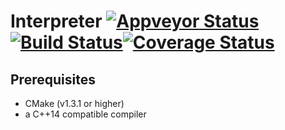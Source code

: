 # Interpreter [![Appveyor Status](https://ci.appveyor.com/api/projects/status/github/MrModder/Interpreter?branch=master&svg=true)](https://ci.appveyor.com/project/MrModder/interpreter)[![Build Status](https://travis-ci.org/MrModder/Interpreter.svg?branch=master)](https://travis-ci.org/MrModder/Interpreter)[![Coverage Status](https://coveralls.io/repos/github/MrModder/Interpreter/badge.svg?branch=master)](https://coveralls.io/github/MrModder/Interpreter?branch=master)


## Prerequisites
* CMake (v1.3.1 or higher)
* a C++14 compatible compiler
